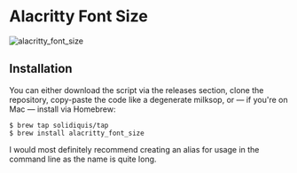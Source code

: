 # Alacritty Font Size

![alacritty_font_size](https://user-images.githubusercontent.com/45523555/169672902-611e763b-f8cb-4438-93b0-67a8deb395c2.gif)

## Installation

You can either download the script via the releases section, clone the repository, copy-paste the code like a degenerate milksop, or — if you're on Mac — install via Homebrew:

```
$ brew tap solidiquis/tap
$ brew install alacritty_font_size
```

I would most definitely recommend creating an alias for usage in the command line as the name is quite long.
